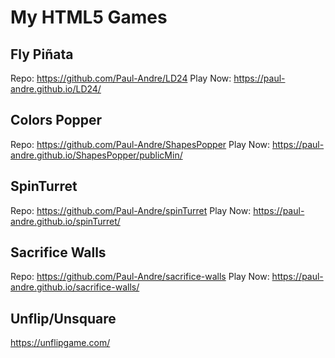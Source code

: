 # My HTML5 Games

## Fly Piñata
Repo: https://github.com/Paul-Andre/LD24
Play Now: https://paul-andre.github.io/LD24/

## Colors Popper
Repo: https://github.com/Paul-Andre/ShapesPopper
Play Now: https://paul-andre.github.io/ShapesPopper/publicMin/

## SpinTurret
Repo: https://github.com/Paul-Andre/spinTurret
Play Now: https://paul-andre.github.io/spinTurret/

## Sacrifice Walls
Repo: https://github.com/Paul-Andre/sacrifice-walls
Play Now: https://paul-andre.github.io/sacrifice-walls/

## Unflip/Unsquare
https://unflipgame.com/
